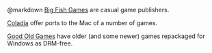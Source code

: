 @markdown
[Big Fish Games](https://www.bigfishgames.com/) are
casual game publishers.

[Coladia](http://www.coladia.com/) offer
ports to the Mac of a number of games.

[Good Old Games](https://www.gog.com/) have
older (and some newer) games repackaged for Windows as DRM-free.
